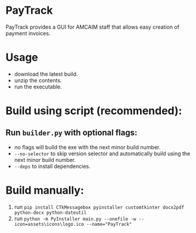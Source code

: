 # PayTrack
PayTrack provides a GUI for AMCAIM staff that allows easy creation of payment invoices.

# Usage
- download the latest build.
- unzip the contents.
- run the executable.

# Build using script (recommended):
## Run `builder.py` with optional flags:
- no flags will build the exe with the next minor build number.
- `--no-selector` to skip version selector and automatically build using the next minor build number.
- `--deps` to install dependencies.

# Build manually:
1. run ```pip install CTkMessagebox pyinstaller customtkinter docx2pdf python-docx python-dateutil``` 
2. run ```python -m PyInstaller main.py --onefile -w --icon=assets\icons\logo.ico --name="PayTrack"```
